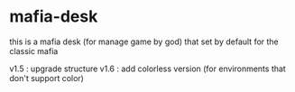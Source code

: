# mafia-desk
this is a mafia desk (for manage game by god)
that set by default for the classic mafia

v1.5 : upgrade structure
v1.6 : add colorless version (for environments that don't support color)